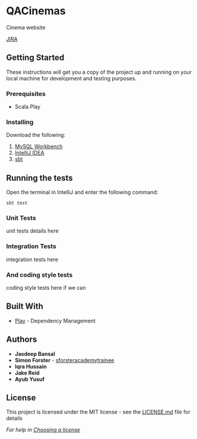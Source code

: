 # QACinemas

Cinema website

[JIRA](https://ihussain.atlassian.net/secure/RapidBoard.jspa?rapidView=4&projectKey=QAC&view=planning.nodetail&issueLimit=100&atlOrigin=eyJpIjoiYTg1NjYxMjA0ZWE5NDFhY2E0MzRhODZmOTU0YThiMGIiLCJwIjoiaiJ9)

## Getting Started

These instructions will get you a copy of the project up and running on your local machine for development and testing purposes.

### Prerequisites

* Scala Play

### Installing

Download the following:

1. [MySQL Workbench](https://dev.mysql.com/downloads/workbench/)
2. [IntelliJ IDEA](https://www.jetbrains.com/idea/download/#section=windows)
3. [sbt](https://www.scala-sbt.org/download.html)

## Running the tests

Open the terminal in IntelliJ and enter the following command:

```
sbt test
```
### Unit Tests

unit tests details here
### Integration Tests

integration tests here

### And coding style tests

coding style tests here if we can

## Built With

* [Play](https://www.playframework.com/) - Dependency Management


## Authors

* **Jasdeep Bansal**
* **Simon Forster**  - [sforsteracademytrainee](https://github.com/sforsteracademytrainee)
* **Iqra Hussain**
* **Jake Reid**
* **Ayub Yusuf**

## License

This project is licensed under the MIT license - see the [LICENSE.md](LICENSE.md) file for details

*For help in [Choosing a license](https://choosealicense.com/)*
